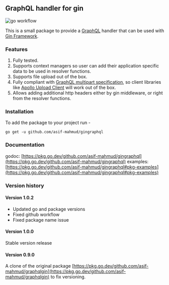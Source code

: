 ## GraphQL handler for gin
![go workflow](https://github.com/asif-mahmud/gingraphql/actions/workflows/go.yml/badge.svg)

This is a small package to provide a [GraphQL](https://graphql.org/) handler that can be used with
[Gin Framework](https://github.com/gin-gonic/gin).

### Features
1. Fully tested.
2. Supports context managers so user can add their application specific data to be used in resolver
   functions.
3. Supports file upload out of the box.
4. Fully compliant with [GraphQL multipart specification](https://github.com/jaydenseric/graphql-multipart-request-spec),
   so client libraries like [Apollo Upload Client](https://www.npmjs.com/package/apollo-upload-client) will work
   out of the box.
5. Allows adding additional http headers either by gin middleware, or right from the resolver functions.

### Installation
To add the package to your project run -

```
go get -u github.com/asif-mahmud/gingraphql
```

### Documentation

godoc: [https://pkg.go.dev/github.com/asif-mahmud/gingraphql](https://pkg.go.dev/github.com/asif-mahmud/gingraphql)
examples: [https://pkg.go.dev/github.com/asif-mahmud/gingraphql#pkg-examples](https://pkg.go.dev/github.com/asif-mahmud/gingraphql#pkg-examples)

### Version history

#### Version 1.0.2

- Updated go and package versions
- Fixed github workflow
- Fixed package name issue

#### Version 1.0.0

Stable version release

#### Version 0.9.0

A clone of the original package [https://pkg.go.dev/github.com/asif-mahmud/graphqlgin](https://pkg.go.dev/github.com/asif-mahmud/graphqlgin) to fix versioning.
